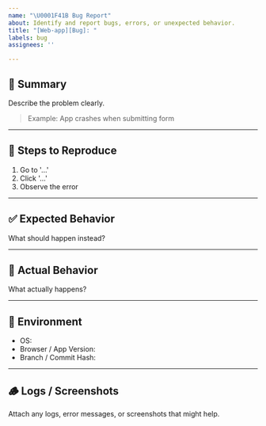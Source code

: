 ```yaml
---
name: "\U0001F41B Bug Report"
about: Identify and report bugs, errors, or unexpected behavior.
title: "[Web-app][Bug]: "
labels: bug
assignees: ''

---
```


## 🐞 Summary
Describe the problem clearly.

> Example: App crashes when submitting form

---

## 🔁 Steps to Reproduce
1. Go to '...'
2. Click '...'
3. Observe the error

---

## ✅ Expected Behavior
What should happen instead?

---

## 🚫 Actual Behavior
What actually happens?

---

## 🧩 Environment
- OS:
- Browser / App Version:
- Branch / Commit Hash:

---

## 🪵 Logs / Screenshots
Attach any logs, error messages, or screenshots that might help.
